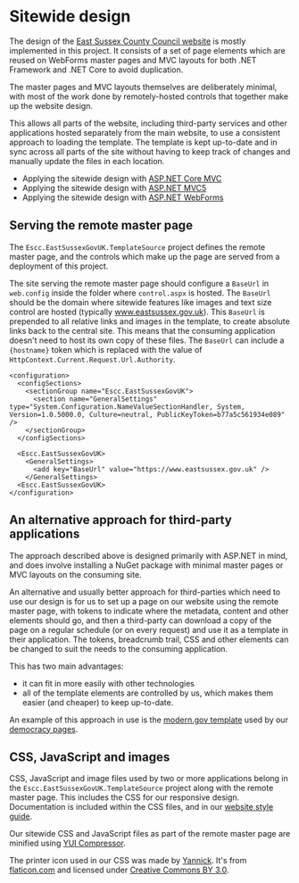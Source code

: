 # Sitewide design

The design of the [East Sussex County Council website](https://www.eastsussex.gov.uk) is mostly implemented in this project. It consists of a set of page elements which are reused on WebForms master pages and MVC layouts for both .NET Framework and .NET Core to avoid duplication.

The master pages and MVC layouts themselves are deliberately minimal, with most of the work done by remotely-hosted controls that together make up the website design. 

This allows all parts of the website, including third-party services and other applications hosted separately from the main website, to use a consistent approach to loading the template. The template is kept up-to-date and in sync across all parts of the site without having to keep track of changes and manually update the files in each location.

- Applying the sitewide design with [ASP.NET Core MVC](DotNetCoreMvc.md)
- Applying the sitewide design with [ASP.NET MVC5](DotNetFrameworkMvc.md)
- Applying the sitewide design with [ASP.NET WebForms](DotNetFrameworkWebForms.md)

## Serving the remote master page

The `Escc.EastSussexGovUK.TemplateSource` project defines the remote master page, and the controls which make up the page are served from a deployment of this project.

The site serving the remote master page should configure a `BaseUrl` in `web.config` inside the folder where `control.aspx` is hosted. The `BaseUrl` should be the domain where sitewide features like images and text size control are hosted (typically www.eastsussex.gov.uk). This `BaseUrl` is prepended to all relative links and images in the template, to create absolute links back to the central site. This means that the consuming application doesn't need to host its own copy of these files. The `BaseUrl` can include a `{hostname}` token which is replaced with the value of `HttpContext.Current.Request.Url.Authority`.

	<configuration>
	  <configSections>
	    <sectionGroup name="Escc.EastSussexGovUK">
	      <section name="GeneralSettings" type="System.Configuration.NameValueSectionHandler, System, Version=1.0.5000.0, Culture=neutral, PublicKeyToken=b77a5c561934e089" />
        </sectionGroup>
	  </configSections>

      <Escc.EastSussexGovUK>
        <GeneralSettings>
          <add key="BaseUrl" value="https://www.eastsussex.gov.uk" />
        </GeneralSettings>
      <Escc.EastSussexGovUK>
	</configuration>

## An alternative approach for third-party applications

The approach described above is designed primarily with ASP.NET in mind, and does involve installing a NuGet package with minimal master pages or MVC layouts on the consuming site. 

An alternative and usually better approach for third-parties which need to use our design is for us to set up a page on our website using the remote master page, with tokens to indicate where the metadata, content and other elements should go, and then a third-party can download a copy of the page on a regular schedule (or on every request) and use it as a template in their application. The tokens, breadcrumb trail, CSS and other elements can be changed to suit the needs to the consuming application.

This has two main advantages: 

* it can fit in more easily with other technologies
* all of the template elements are controlled by us, which makes them easier (and cheaper) to keep up-to-date.

An example of this approach in use is the [modern.gov template](https://www.eastsussex.gov.uk/moderngov/template.aspx) used by our [democracy pages](https://democracy.eastsussex.gov.uk/).

## CSS, JavaScript and images

CSS, JavaScript and image files used by two or more applications belong in the `Escc.EastSussexGovUK.TemplateSource` project along with the remote master page. This includes the CSS for our responsive design. Documentation is included within the CSS files, and in our [website style guide](https://github.com/east-sussex-county-council/Escc.WebsiteStyleGuide). 

Our sitewide CSS and JavaScript files as part of the remote master page are minified using [YUI Compressor](https://www.nuget.org/packages/YUICompressor.NET.MSBuild).

The printer icon used in our CSS was made by [Yannick](http://yanlu.de). It's from [flaticon.com](http://www.flaticon.com) and licensed under [Creative Commons BY 3.0](http://creativecommons.org/licenses/by/3.0/).